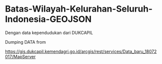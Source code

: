 # Batas-Wilayah-Kelurahan-Seluruh-Indonesia-GEOJSON
Dengan data kependudukan dari DUKCAPIL

Dumping DATA from 

https://gis.dukcapil.kemendagri.go.id/arcgis/rest/services/Data_baru_18072017/MapServer
